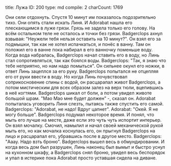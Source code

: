 title:          Лужа
ID:             200
type:           md
compile:        2
charCount:      1769


Они сели отдохнуть. Спустя 10 минут им показалось подозрительно тихо. Они опять стали искать Линя. И Adorabat нашла его плескающимся в луже грязи. Грязь не задела только его голову. На всём остальном теле не осталось и точки без грязи. Badgerclops ахнул взвывая: "Неужели тебя нельзя оставить на 10 минут?".
Он взял его за подмышки, так как не хотел испачкаться, и понёс в ванну. Там он положил его в ванне пока набирал в его ванночку поменьше воду. Когда вода набралась, Badgerclops начал ставить его в воду, но Линь стал сопротивляться, так как боялся воды.
Badgerclops: "Так, я знаю что тебе неприятно, но нам надо помыться".
Он сильнее окунл его ножки, в ответ Линь зацеплся за его руку. Badgerclops попытался не отцепляя его от руки ввести в воду. Но когда Линь почувствовал соприкосновение спины с водой, он расцарапал живот Badgerclops, а потом мистическим для всех образом залез на верх тюли, вцепившись в неё когтями. Badgerclops шикал от боли, а потом увидел животе большой шрам. "Мао Мао мне будет должен" -, сказал он. Adorabat попыталась уговорить Линя слезть, пытаясь также спустить его самой.
Badgerclops: "Adorabat, не надо! Вдруг цапнет".
Adorabat: "Окей. Я не могу больше".
Badgerclops подумал некоторое время. И понял, что мыть его лучше на месте, даже если это чуть чуть испортит интерьер.
Он взял мочалку. Смочил, намылил и начал своей механической рукой мыть его, но как мочалка коснулась его, он прыгнул Badgerclops на лицо и расцарапал его, убравшись после в другое место.
Badgerclops: "Ааау. Надо взть броню".
Badgerclops вышел весь в обмундировании. И когда весь дом был разрушен, Линь наконец был вымыт и быстро уснул на кухонном шкафу, а Badgerclops снял броню, увидел весь беспорядок и упал в истерике пока Adorabat просто уставшая сидела на диване.